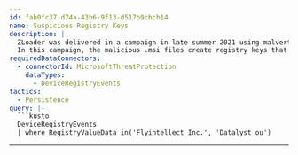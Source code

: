 ```yaml
---
id: fab0fc37-d74a-43b6-9f13-d517b9cbcb14
name: Suspicious Registry Keys
description: |
  ZLoader was delivered in a campaign in late summer 2021 using malvertising to download malicious .msi files onto affected machines. This campaign was originally tweeted by @MsftSecIntel on Twitter.
  In this campaign, the malicious .msi files create registry keys that use that attacker-created comapny names.
requiredDataConnectors:
  - connectorId: MicrosoftThreatProtection
    dataTypes:
      - DeviceRegistryEvents
tactics:
  - Persistence
query: |-
  ```kusto
  DeviceRegistryEvents
  | where RegistryValueData in('Flyintellect Inc.', 'Datalyst ou')
  ```
---
```


